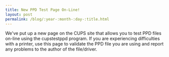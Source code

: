 ```yaml
---
title: New PPD Test Page On-Line!
layout: post
permalink: /blog/:year-:month-:day-:title.html
---
```


We've put up a new page on the CUPS site that allows you to test PPD files on-line using the cupstestppd program. If you are experiencing difficulties with a printer, use this page to validate the PPD file you are using and report any problems to the author of the file/driver.
